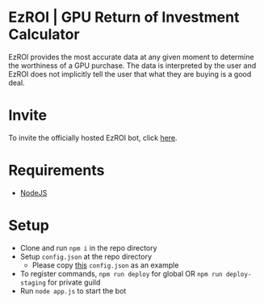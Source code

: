 # EzROI | GPU Return of Investment Calculator
EzROI provides the most accurate data at any given moment to determine the worthiness of a GPU purchase. The data is interpreted by the user and EzROI does not implicitly tell the user that what they are buying is a good deal. 

# Invite
To invite the officially hosted EzROI bot, click [here](https://discord.com/oauth2/authorize?client_id=888988704784388118&scope=bot%20applications.commands&permissions=51200).

# Requirements
- [NodeJS](https://nodejs.org/en/download/)

# Setup
- Clone and run `npm i` in the repo directory
- Setup `config.json` at the repo directory
  - Please copy [this](https://hastebin.com/kojiyamagi.json) `config.json` as an example
- To register commands, `npm run deploy` for global OR `npm run deploy-staging` for private guild
- Run `node app.js` to start the bot

